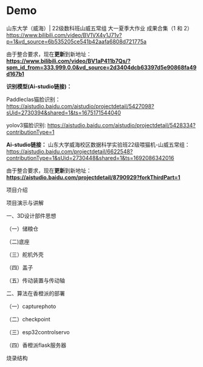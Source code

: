 # Demo

山东大学（威海）| 22级数科班山威五常组 大一夏季大作业 成果合集（1 和 2）
https://www.bilibili.com/video/BV1VX4y1J71v?p=1&vd_source=6b535205ce541b42aafa6808d721775a

由于整合要求，现在**更新**到新地址：**https://www.bilibili.com/video/BV1aP411b7Qs/?spm_id_from=333.999.0.0&vd_source=2d3404dcb63397d5e90868fa49d167b1**

**识别模型(Ai-studio链接)：**

Paddleclas猫脸识别：
https://aistudio.baidu.com/aistudio/projectdetail/5427098?sUid=2730394&shared=1&ts=1675171544040

yolov3猫脸识别:
https://aistudio.baidu.com/aistudio/projectdetail/5428334?contributionType=1

**Ai-studio链接：**
山东大学威海校区数据科学实验班22级喂猫机-山威五常组：https://aistudio.baidu.com/projectdetail/6622548?contributionType=1&sUid=2730448&shared=1&ts=1692086342016

由于整合要求，现在**更新**到新地址：**https://aistudio.baidu.com/projectdetail/8790929?forkThirdPart=1**

  项目介绍

  项目演示与讲解

  一、3D设计部件思想

  （一）储粮仓

  （二)底座

  （三）舵机外壳

  （四）盖子

  （五）传动装置与传动轴

  二、算法在香橙派的部署

  （一）capturephoto

  （二）checkpoint

  （三）esp32controlservo

  （四）香橙派flask服务器

  烧录结构
